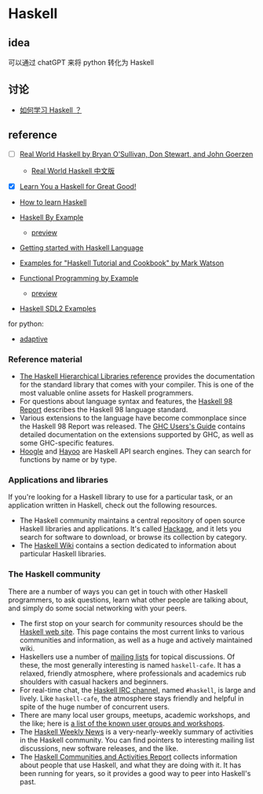 # Haskell

## idea

可以通过 chatGPT 来将 python 转化为 Haskell

## 讨论

- [如何学习 Haskell ？](https://www.zhihu.com/question/20193745)

## reference

- [ ] [Real World Haskell by Bryan O'Sullivan, Don Stewart, and John Goerzen](https://book.realworldhaskell.org/)

  - [Real World Haskell 中文版](https://rwh.readthedocs.io/en/latest/index.html)

- [x] [Learn You a Haskell for Great Good!](http://learnyouahaskell.com/chapters)

- [How to learn Haskell](https://github.com/bitemyapp/learnhaskell)

- [Haskell By Example](https://github.com/lotz84/haskellbyexample)

  - [preview](http://lotz84.github.io/haskellbyexample/)

- [Getting started with Haskell Language](https://riptutorial.com/haskell)

- [Examples for "Haskell Tutorial and Cookbook" by Mark Watson](https://github.com/mark-watson/haskell_tutorial_cookbook_examples)

- [Functional Programming by Example](https://github.com/caiorss/Functional-Programming)

  - [preview](http://caiorss.github.io/Functional-Programming/)

- [Haskell SDL2 Examples](https://github.com/palf/haskell-sdl2-examples)

for python:

- [adaptive](https://github.com/python-adaptive/adaptive)

### Reference material

- [The Haskell Hierarchical Libraries reference](http://www.haskell.org/ghc/docs/latest/html/libraries/index.html) provides the documentation for the standard library that comes with your compiler. This is one of the most valuable online assets for Haskell programmers.
- For questions about language syntax and features, the [Haskell 98 Report](http://haskell.org/onlinereport/) describes the Haskell 98 language standard.
- Various extensions to the language have become commonplace since the Haskell 98 Report was released. The [GHC Users's Guide](http://www.haskell.org/ghc/docs/latest/html/users_guide/index.html) contains detailed documentation on the extensions supported by GHC, as well as some GHC-specific features.
- [Hoogle](http://haskell.org/hoogle/) and [Hayoo](http://holumbus.fh-wedel.de/hayoo/hayoo.html) are Haskell API search engines. They can search for functions by name or by type.

### Applications and libraries

If you're looking for a Haskell library to use for a particular task, or an application written in Haskell, check out the following resources.

- The Haskell community maintains a central repository of open source Haskell libraries and applications. It's called [Hackage](http://hackage.haskell.org/), and it lets you search for software to download, or browse its collection by category.
- The [Haskell Wiki](http://haskell.org/haskellwiki/Applications_and_libraries) contains a section dedicated to information about particular Haskell libraries.

### The Haskell community

There are a number of ways you can get in touch with other Haskell programmers, to ask questions, learn what other people are talking about, and simply do some social networking with your peers.

- The first stop on your search for community resources should be the [Haskell web site](http://www.haskell.org/). This page contains the most current links to various communities and information, as well as a huge and actively maintained wiki.
- Haskellers use a number of [mailing lists](http://haskell.org/haskellwiki/Mailing_lists) for topical discussions. Of these, the most generally interesting is named `haskell-cafe`. It has a relaxed, friendly atmosphere, where professionals and academics rub shoulders with casual hackers and beginners.
- For real-time chat, the [Haskell IRC channel](http://haskell.org/haskellwiki/IRC_channel), named `#haskell`, is large and lively. Like `haskell-cafe`, the atmosphere stays friendly and helpful in spite of the huge number of concurrent users.
- There are many local user groups, meetups, academic workshops, and the like; here is [a list of the known user groups and workshops](http://haskell.org/haskellwiki/User_groups).
- The [Haskell Weekly News](http://sequence.complete.org/) is a very-nearly-weekly summary of activities in the Haskell community. You can find pointers to interesting mailing list discussions, new software releases, and the like.
- The [Haskell Communities and Activities Report](http://haskell.org/communities/) collects information about people that use Haskell, and what they are doing with it. It has been running for years, so it provides a good way to peer into Haskell's past.
